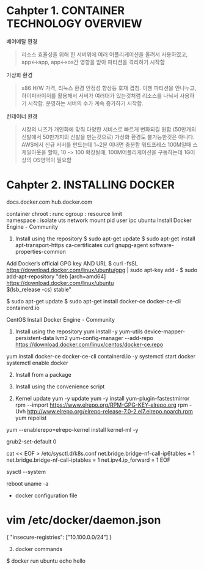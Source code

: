 Cahpter 1. CONTAINER TECHNOLOGY OVERVIEW
==========================================

베어메탈 환경
>리소스 효율성을 위해 한 서버위에 여러 어플리케이션을 올려서 사용하였고, app<->app, app<->os간 영향을 받아 파티션을 격리하기 시작함

가상화 환경
> x86 H/W 가격, 리눅스 환경 안정성 향상등 호재 겹침. 이젠 파티션을 안나누고, 하이퍼바이저를 활용해서 서버가 여러대가 있는것처럼 리소스를 나눠서 사용하기 시작함. 
> 운영하는 서버의 수가 계속 증가하기 시작함.


컨테이너 환경
> 시장의 니즈가 개인화에 맞춰 다양한 서비스로 빠르게 변화되길 원함
(50만개의 신발에서 50만가지의 신발을 만는것으로)
> 가상화 환경도 불가능한것은 아니다. AWS에서 신규 서버를 만드는데 1~2분 이내면 충분함
> 워드프레스 100M일때 스케일아웃을 할때, 10 ->  100 확장될때, 100M어플리케이션을 구동하는데 1G이상의 OS영역이 필요함
>




Cahpter 2. INSTALLING DOCKER
==========================================
docs.docker.com
hub.docker.com

container
	chroot : runc
	cgroup : resource limit		
	namespace : isolate
		uts
		network
		mount
		pid
		user
		ipc
ubuntu
Install Docker Engine - Community 
1) Install using the repository
$ sudo apt-get update
$ sudo apt-get install apt-transport-https ca-certificates curl gnupg-agent software-properties-common

Add Docker’s official GPG key AND URL
$ curl -fsSL https://download.docker.com/linux/ubuntu/gpg | sudo apt-key add -
$ sudo add-apt-repository  "deb [arch=amd64] https://download.docker.com/linux/ubuntu \
   $(lsb_release -cs)    stable"

$ sudo apt-get update
$ sudo apt-get install docker-ce docker-ce-cli containerd.io


CentOS
Install Docker Engine - Community 
1) Install using the repository
yum install -y yum-utils device-mapper-persistent-data  lvm2
yum-config-manager   --add-repo     https://download.docker.com/linux/centos/docker-ce.repo

yum install docker-ce docker-ce-cli containerd.io -y
systemctl start docker
systemctl enable docker


2) Install from a package

3) Install using the convenience script





2. Kernel update
yum -y update
yum -y install yum-plugin-fastestmirror
rpm --import https://www.elrepo.org/RPM-GPG-KEY-elrepo.org
rpm -Uvh http://www.elrepo.org/elrepo-release-7.0-2.el7.elrepo.noarch.rpm
yum repolist

yum --enablerepo=elrepo-kernel install kernel-ml -y

grub2-set-default 0

cat << EOF > /etc/sysctl.d/k8s.conf
net.bridge.bridge-nf-call-ip6tables = 1
net.bridge.bridge-nf-call-iptables = 1
net.ipv4.ip_forward = 1
EOF

sysctl --system

reboot
uname -a


- docker configuration file
# vim /etc/docker/daemon.json
{
  "insecure-registries": ["10.100.0.0/24"]
}

3. docker commands

$ docker run ubuntu echo hello
